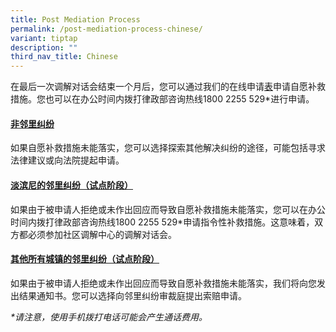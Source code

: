 ```yaml
---
title: Post Mediation Process
permalink: /post-mediation-process-chinese/
variant: tiptap
description: ""
third_nav_title: Chinese
---
```

<p>在最后一次调解对话会结束一个月后，您可以通过我们的在线申请<a href="https://eservices.mlaw.gov.sg/cmc/mediatorsportal/direct-intake/" rel="noopener noreferrer nofollow" target="_blank">表</a>申请自愿补救措施。您也可以在办公时间内拨打律政部咨询热线1800
2255 529*进行申请。</p>
<h4><u>非邻里纠纷</u></h4>
<p>如果自愿补救措施未能落实，您可以选择探索其他解决纠纷的途径，可能包括寻求法律建议或向法院提起申请。</p>
<h4><u>淡滨尼的邻里纠纷（试点阶段）</u></h4>
<p>如果由于被申请人拒绝或未作出回应而导致自愿补救措施未能落实，您可以在办公时间内拨打律政部咨询热线1800 2255 529*申请指令性补救措施。这意味着，双方都必须参加社区调解中心的调解对话会。</p>
<h4><u>其他所有城镇的邻里纠纷（试点阶段）</u></h4>
<p>如果由于被申请人拒绝或未作出回应而导致自愿补救措施未能落实，我们将向您发出结果通知书。您可以选择向邻里纠纷审裁庭提出索赔申请。</p>
<p><em>*请注意，使用手机拨打电话可能会产生通话费用。</em>
</p>
